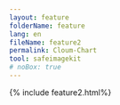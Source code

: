 ```yaml
---
layout: feature
folderName: feature
lang: en
fileName: feature2
permalink: Cloum-Chart
tool: safeimagekit
# noBox: true
---
```

{% include feature2.html%}